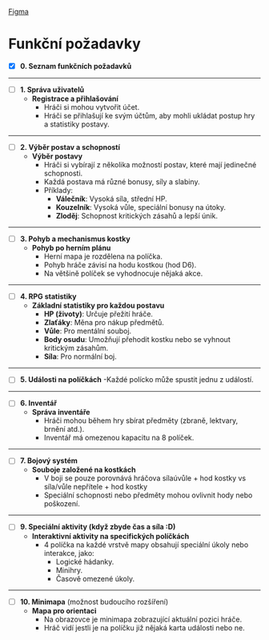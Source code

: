 [Figma](https://www.figma.com/design/6HRwZXBQD1sIQPfbiijI8l/GameBook?m=auto&t=3MAc6CycythzVzST-6)
# **Funkční požadavky**
- [x] **0. Seznam funkčních požadavků**
---
- [ ] **1. Správa uživatelů**
  - **Registrace a přihlašování**
    - Hráči si mohou vytvořit účet.
    - Hráči se přihlašují ke svým účtům, aby mohli ukládat postup hry a statistiky postavy.

---

- [ ] **2. Výběr postav a schopností**
  - **Výběr postavy**
    - Hráči si vybírají z několika možností postav, které mají jedinečné schopnosti.
    - Každá postava má různé bonusy, síly a slabiny.
    - Příklady:
      - **Válečník**: Vysoká síla, střední HP.
      - **Kouzelník**: Vysoká vůle, speciální bonusy na útoky.
      - **Zloděj**: Schopnost kritických zásahů a lepší únik.

---

- [ ] **3. Pohyb a mechanismus kostky**
  - **Pohyb po herním plánu**
    - Herní mapa je rozdělena na políčka.
    - Pohyb hráče závisí na hodu kostkou (hod D6).
    - Na většině políček se vyhodnocuje nějaká akce.

---

- [ ] **4. RPG statistiky**
  - **Základní statistiky pro každou postavu**
    - **HP (životy)**: Určuje přežití hráče.
    - **Zlaťáky**: Měna pro nákup předmětů.
    - **Vůle**: Pro mentální souboj.
    - **Body osudu**: Umožňují přehodit kostku nebo se vyhnout kritickým zásahům.
    - **Síla**: Pro normální boj.

---

- [ ] **5. Události na políčkách**
    -Každé polícko může spustit jednu z událostí.
---

- [ ] **6. Inventář**
  - **Správa inventáře**
    - Hráči mohou během hry sbírat předměty (zbraně, lektvary, brnění atd.).
    - Inventář má omezenou kapacitu na 8 políček.

---

- [ ] **7. Bojový systém**
  - **Souboje založené na kostkách**
    - V boji se pouze porovnává hráčova sílaúvůle + hod kostky vs síla/vůle nepřítele + hod kostky
    - Speciální schopnosti nebo předměty mohou ovlivnit hody nebo poškození.
---

- [ ] **9. Speciální aktivity (když zbyde čas a síla :D)**
  - **Interaktivní aktivity na specifických políčkách**
    - 4 políčka na každé vrstvě mapy obsahují speciální úkoly nebo interakce, jako:
      - Logické hádanky.
      - Minihry.
      - Časově omezené úkoly.

---

- [ ] **10. Minimapa** (možnost budoucího rozšíření)
  - **Mapa pro orientaci**
    - Na obrazovce je minimapa zobrazující aktuální pozici hráče.
    - Hráč vidí jestli je na políčku již nějaká karta události nebo ne.
